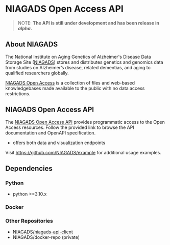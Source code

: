 # NIAGADS Open Access API 

> NOTE: **The API is still under development and has been release in _alpha_.**

## About NIAGADS 

The National Institute on Aging Genetics of Alzheimer's Disease Data Storage Site ([NIAGADS](https://www.niagads.org/)) stores and distributes genetics and genomics data from studies on Alzheimer’s disease, related dementias, and aging to qualified researchers globally.

[NIAGADS Open Access](https://www.niagads.org/open-access/) is a collection of files and web-based knowledgebases made available to the public with no data access restrictions. 

## NIAGADS Open Access API

The [NIAGADS Open Access API](https://api.niagads.org) provides programmatic access to the Open Access resources.  Follow the provided link to browse the API documentation and OpenAPI specification.

* offers both data and visualization endpoints


Visit <https://github.com/NIAGADS/example> for additional usage examples.

## Dependencies

### Python

* python >=3.10.x

### Docker

### Other Repositories

* [NIAGADS/niagads-api-client](https://github.com/NIAGADS/niagads-api-client)
* NIAGADS/docker-repo (private)
